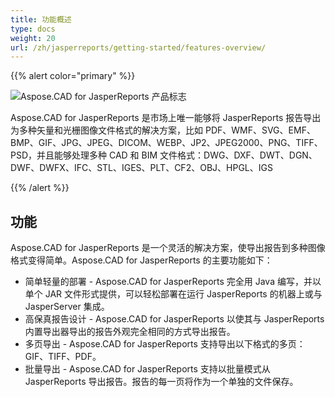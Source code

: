 ```yaml
---
title: 功能概述
type: docs
weight: 20
url: /zh/jasperreports/getting-started/features-overview/
---
```


{{% alert color="primary" %}}

![Aspose.CAD for JasperReports 产品标志](/_assets/home_3.png)

Aspose.CAD for JasperReports 是市场上唯一能够将 JasperReports 报告导出为多种矢量和光栅图像文件格式的解决方案，比如 PDF、WMF、SVG、EMF、BMP、GIF、JPG、JPEG、DICOM、WEBP、JP2、JPEG2000、PNG、TIFF、PSD，并且能够处理多种 CAD 和 BIM 文件格式：DWG、DXF、DWT、DGN、DWF、DWFX、IFC、STL、IGES、PLT、CF2、OBJ、HPGL、IGS

{{% /alert %}}

## 功能

Aspose.CAD for JasperReports 是一个灵活的解决方案，使导出报告到多种图像格式变得简单。Aspose.CAD for JasperReports 的主要功能如下：

- 简单轻量的部署 - Aspose.CAD for JasperReports 完全用 Java 编写，并以单个 JAR 文件形式提供，可以轻松部署在运行 JasperReports 的机器上或与 JasperServer 集成。
- 高保真报告设计 - Aspose.CAD for JasperReports 以使其与 JasperReports 内置导出器导出的报告外观完全相同的方式导出报告。
- 多页导出 - Aspose.CAD for JasperReports 支持导出以下格式的多页：GIF、TIFF、PDF。
- 批量导出 - Aspose.CAD for JasperReports 支持以批量模式从 JasperReports 导出报告。报告的每一页将作为一个单独的文件保存。
